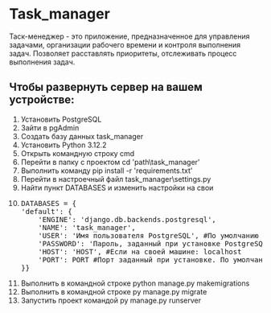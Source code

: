 # Task_manager
Таск-менеджер - это приложение, предназначенное для управления задачами, организации рабочего времени и контроля
выполнения задач. Позволяет расставлять приоритеты, отслеживать процесс выполнения задач.

## Чтобы развернуть сервер на вашем устройстве:

1. Установить PostgreSQL
2. Зайти в pgAdmin
3. Создать базу данных task_manager
4. Установить Python 3.12.2
5. Открыть командную строку cmd
6. Перейти в папку с проектом cd 'path\task_manager'
7. Выполнить команду pip install -r 'requirements.txt'
8. Перейти в настроечный файл task_manager\settings.py
9. Найти пункт DATABASES и изменить настройки на свои
10. <pre>DATABASES = {
    'default': {
        'ENGINE': 'django.db.backends.postgresql',
        'NAME': 'task_manager',
        'USER': 'Имя пользователя PostgreSQL', #По умолчанию пользователь: postgres
        'PASSWORD': 'Пароль, заданный при установке PostgreSQL',
        'HOST': 'HOST', #Если на своей машине: localhost
        'PORT': PORT #Порт заданный при установке. По умолчанию: 5432
    }}</pre>
11. Выполнить в командной строке python manage.py makemigrations
12. Выполнить в командной строке py manage.py migrate   
13. Запустить проект командой py manage.py runserver


